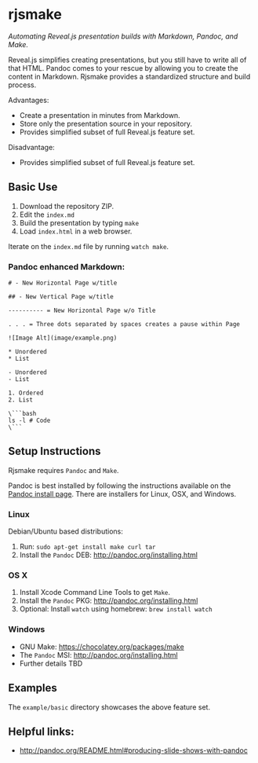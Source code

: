 # rjsmake

*Automating Reveal.js presentation builds with Markdown, Pandoc, and Make.*

Reveal.js simplifies creating presentations, but you still have to write all of
that HTML. Pandoc comes to your rescue by allowing you to create the content in
Markdown. Rjsmake provides a standardized structure and build process.

Advantages:
* Create a presentation in minutes from Markdown.
* Store only the presentation source in your repository.
* Provides simplified subset of full Reveal.js feature set.

Disadvantage:
* Provides simplified subset of full Reveal.js feature set.

## Basic Use

1. Download the repository ZIP.
2. Edit the `index.md`
3. Build the presentation by typing `make`
4. Load `index.html` in a web browser.

Iterate on the `index.md` file by running `watch make`.

### Pandoc enhanced Markdown:
```
# - New Horizontal Page w/title

## - New Vertical Page w/title

---------- = New Horizontal Page w/o Title

. . . = Three dots separated by spaces creates a pause within Page

![Image Alt](image/example.png)

* Unordered
* List

- Unordered
- List

1. Ordered
2. List

\```bash
ls -l # Code
\```
```

## Setup Instructions

Rjsmake requires `Pandoc` and `Make`.

Pandoc is best installed by following the instructions available on the
[Pandoc install page](http://pandoc.org/installing.html). There are installers
for Linux, OSX, and Windows.

### Linux

Debian/Ubuntu based distributions:

1. Run: `sudo apt-get install make curl tar`
2. Install the `Pandoc` DEB: http://pandoc.org/installing.html

### OS X

1. Install Xcode Command Line Tools to get `Make`.
2. Install the `Pandoc` PKG: http://pandoc.org/installing.html
3. Optional: Install `watch` using homebrew: `brew install watch`

### Windows

* GNU Make: https://chocolatey.org/packages/make
* The `Pandoc` MSI: http://pandoc.org/installing.html
* Further details TBD

## Examples

The `example/basic` directory showcases the above feature set.

## Helpful links:

* http://pandoc.org/README.html#producing-slide-shows-with-pandoc
